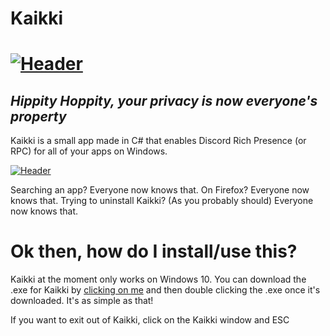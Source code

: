 # Kaikki

# [![Header](https://i.imgur.com/QnwpJhA.png)](https://github.com/Plextora/kaikki#README)

## *Hippity Hoppity, your privacy is now everyone's property*

Kaikki is a small app made in C# that enables Discord Rich Presence (or RPC) for all of your apps on Windows.

[![Header](https://i.imgur.com/2Yz6HfO.png)](https://github.com/Plextora/kaikki#README)

Searching an app? Everyone now knows that. On Firefox? Everyone now knows that. Trying to uninstall Kaikki? (As you probably should) Everyone now knows that.

# Ok then, how do I install/use this?
Kaikki at the moment only works on Windows 10. You can download the .exe for Kaikki by [clicking on me](https://github.com/Plextora/kaikki/releases/download/v1.0.0/Kaikki.exe) and then double clicking the .exe once it's downloaded. It's as simple as that!

If you want to exit out of Kaikki, click on the Kaikki window and ESC
